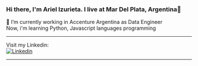 ### Hi there, I'm Ariel Izurieta. I live at Mar Del Plata, Argentina👋

🔭 I’m currently working in Accenture Argentina as Data Engineer <br>
Now, i'm learning Python, Javascript languages programming

***   
Visit my Linkedin: <br>
[![Linkedin](https://todovector.com/vector/logos/redes-sociales/linkedin/6.png)](https://www.linkedin.com/in/arielizurieta/)
***



<!--
**Ariel210/Ariel210** is a ✨ _special_ ✨ repository because its `README.md` (this file) appears on your GitHub profile.

Here are some ideas to get you started:

- 🔭 I’m currently working in Accenture Argentina as Data Engineer ...
- 🌱 I’m currently learning ...
- 👯 I’m looking to collaborate on ...
- 🤔 I’m looking for help with ...
- 💬 Ask me about ...
- 📫 How to reach me: ...
- 😄 Pronouns: ...
- ⚡ Fun fact: ...
-->
